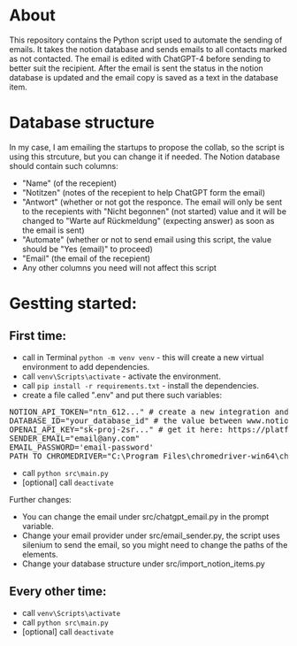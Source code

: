 # About
This repository contains the Python script used to automate the sending of emails. It takes the notion database and sends emails to all contacts marked as not contacted. The email is edited with ChatGPT-4 before sending to better suit the recipient. After the email is sent the status in the notion database is updated and the email copy is saved as a text in the database item.

# Database structure
In my case, I am emailing the startups to propose the collab, so the script is using this strcuture, but you can change it if needed.
The Notion database should contain such columns:
- "Name" (of the recepient)
- "Notitzen" (notes of the recepient to help ChatGPT form the email)
- "Antwort" (whether or not got the responce. The email will only be sent to the recepients with "Nicht begonnen" (not started) value and it will be changed to "Warte auf Rückmeldung" (expecting answer) as soon as the email is sent)
- "Automate" (whether or not to send email using this script, the value should be "Yes (email)" to proceed)
- "Email" (the email of the recepient)
- Any other columns you need will not affect this script

# Gestting started:
## First time:
- call in Terminal <code>python -m venv venv</code> - this will create a new virtual environment to add dependencies.
- call <code>venv\Scripts\activate</code> - activate the environment.
- call <code>pip install -r requirements.txt</code> - install the dependencies.
- create a file called ".env" and put there such variables:
<pre>
NOTION_API_TOKEN="ntn_612..." # create a new integration and use the secret (https://www.notion.so/profile/integrations), do not forget to go to your database page and click ●●● -> Connections -> Connect to -> Select your integration
DATABASE_ID="your_database_id" # the value between www.notion.so/ and ?v in the database URL
OPENAI_API_KEY="sk-proj-2sr..." # get it here: https://platform.openai.com/api-keys
SENDER_EMAIL="email@any.com"
EMAIL_PASSWORD='email-password'
PATH_TO_CHROMEDRIVER="C:\Program Files\chromedriver-win64\chromedriver.exe" # download the chromedriver that matches the chrome version you are using under https://www.chromedriverdownload.com/en/downloads/chromedriver-129-download
</pre>
- call <code>python src\main.py</code>
- [optional] call <code>deactivate</code>

Further changes:
- You can change the email under src/chatgpt_email.py in the prompt variable.
- Change your email provider under src/email_sender.py, the script uses silenium to send the email, so you might need to change the paths of the elements.
- Change your database structure under src/import_notion_items.py

## Every other time:
- call <code>venv\Scripts\activate</code>
- call <code>python src\main.py</code>
- [optional] call <code>deactivate</code>
